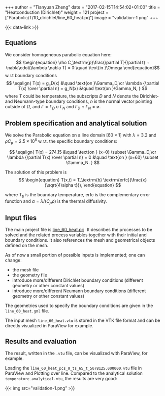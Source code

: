 +++
author = "Tianyuan Zheng"
date = "2017-02-15T14:54:02+01:00"
title = "Heatconduction (Dirichlet)"
weight = 121
project = ["Parabolic/T/1D_dirichlet/line_60_heat.prj"]
image = "validation-1.png"
+++

{{< data-link >}}

## Equations

We consider homogeneous parabolic equation here:
$$
\begin{equation}
\rho C_\textrm{p}\frac{\partial T}{\partial t} + \nabla\cdot(\lambda \nabla T) = 0 \quad \text{in }\Omega
\end{equation}$$
w.r.t boundary conditions
$$
\eqalign{
T(x) = g_D(x) &\quad \text{on }\Gamma_D,\cr
\lambda {\partial T(x) \over \partial n} = g_N(x) &\quad \text{on }\Gamma_N,
}
$$
where $T$ could be temperature, the subscripts $D$ and $N$ denote the Dirichlet- and Neumann-type boundary conditions, $n$ is the normal vector pointing outside of $\Omega$, and $\Gamma = \Gamma_D \cup \Gamma_N$ and $\Gamma_D \cap \Gamma_N = \emptyset$.

## Problem specification and analytical solution

We solve the Parabolic equation on a line domain $[60\times 1]$ with $\lambda = 3.2$ and $\rho C_\textrm{p} = 2.5 \times 10^6$ w.r.t. the specific boundary conditions:

$$
\eqalign{
T(x) = 274.15 &\quad \text{on } (x=0) \subset \Gamma_D,\cr
\lambda {\partial T(x) \over \partial n} = 0 &\quad \text{on } (x=60) \subset \Gamma_N.
}
$$

The solution of this problem is
$$
\begin{equation}
T(x,t) = T_\textrm{b} \textrm{erfc}(\frac{x}{\sqrt{4\alpha t}}),
\end{equation}
$$

where $T_\textrm{b}$ is the boundary temperature, $\textrm{erfc}$ is the complementary error function and $\alpha = \lambda/(C_p \rho)$ is the thermal diffusivity.

## Input files

The main project file is [line_60_heat.prj](https://gitlab.opengeosys.org/ogs/ogs/-/blob/master/Tests/Data/Parabolic/T/1D_dirichlet/line_60_heat.prj). It describes the processes to be solved and the related process variables together with their initial and boundary conditions. It also references the mesh and geometrical objects defined on the mesh.

As of now a small portion of possible inputs is implemented; one can change:

- the mesh file
- the geometry file
- introduce more/different Dirichlet boundary conditions (different geometry or other constant values)
- introduce more/different Neumann boundary conditions (different geometry or other constant values)

The geometries used to specify the boundary conditions are given in the `line_60_heat.gml` file.

The input mesh `line_60_heat.vtu` is stored in the VTK file format and can be directly visualized in ParaView for example.

## Results and evaluation

The result, written in the `.vtu` file, can be visualized with ParaView, for example.

Loading the `line_60_heat_pcs_0_ts_65_t_5078125.000000.vtu` file in ParaView and Plotting over line. Compared to the analytical solution `temperature_analytical.vtu`, the results are very good:

{{< img src="validation-1.png" >}}
